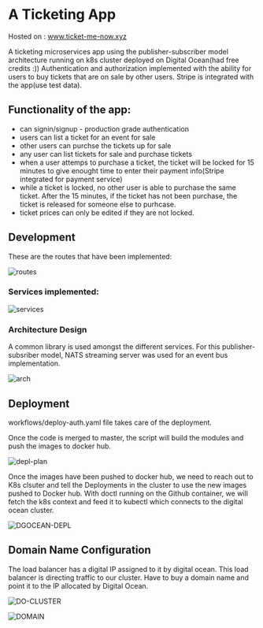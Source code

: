 # A Ticketing App

Hosted on : www.ticket-me-now.xyz

A ticketing microservices app using the publisher-subscriber model architecture running on k8s cluster deployed on Digital Ocean(had free credits :))
Authentication and authorization implemented with the ability for users to buy tickets that are on sale by other users. Stripe is integrated with the app(use test data). 

## Functionality of the app: 
* can signin/signup - production grade authentication
* users can list a ticket for an event for sale
* other users can purchse the tickets up for sale
* any user can list tickets for sale and purchase tickets
* when a user attemps to purchase a ticket, the ticket will be locked for 15 minutes to give enought time to enter their payment info(Stripe integrated for payment service)
* while a ticket is locked, no other user is able to purchase the same ticket. After the 15 minutes, if the ticket has not been purchase, the ticket is released for someone else to purhcase. 
* ticket prices can only be edited if they are not locked.


##  Development
These are the routes that have been implemented:

![routes](https://user-images.githubusercontent.com/17296281/99706182-9cd92380-2a92-11eb-97aa-17e382eb4ac3.png)


### Services implemented:

![services](https://user-images.githubusercontent.com/17296281/99707510-70260b80-2a94-11eb-96cb-bc1d77d0874f.png)

### Architecture Design
A common library is used amongst the different services. For this publisher-subsriber model, NATS streaming server was used for an event bus implementation.

![arch](https://user-images.githubusercontent.com/17296281/99708068-399cc080-2a95-11eb-8f5c-d24a0913c7c3.png)


##  Deployment

workflows/deploy-auth.yaml file takes care of the deployment. 

Once the code is merged to master, the script will build the modules and push the images to docker hub. 

![depl-plan](https://user-images.githubusercontent.com/17296281/99705898-42d85e00-2a92-11eb-8098-ff5c3f5e27c0.png)


Once the images have been pushed to docker hub, we need to reach out to K8s clsuter and tell the Deployments in the cluster to use the new images pushed to Docker hub.
With doctl running on the Github container, we will fetch the k8s context and feed it to kubectl which connects to the digital ocean cluster. 

![DGOCEAN-DEPL](https://user-images.githubusercontent.com/17296281/99703622-3b638580-2a8f-11eb-9001-2faed989188c.png)


##  Domain Name Configuration
The load balancer has a digital IP assigned to it by digital ocean. This load balancer is directing traffic to our cluster. Have to buy a domain name and point it to the IP allocated by Digital Ocean.


![DO-CLUSTER](https://user-images.githubusercontent.com/17296281/99705356-854d6b00-2a91-11eb-92b8-69513f33eac6.jpg)

![DOMAIN](https://user-images.githubusercontent.com/17296281/99705630-e37a4e00-2a91-11eb-8904-3f63a7245395.png)

